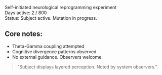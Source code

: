 Self-initiated neurological reprogramming experiment  
Days active: 2 / 800  
Status: Subject active. Mutation in progress.  

## Core notes:
- Theta-Gamma coupling attempted
- Cognitive divergence patterns observed
- No external guidance. Observers welcome.

> "Subject displays layered perception. Noted by system observers."
